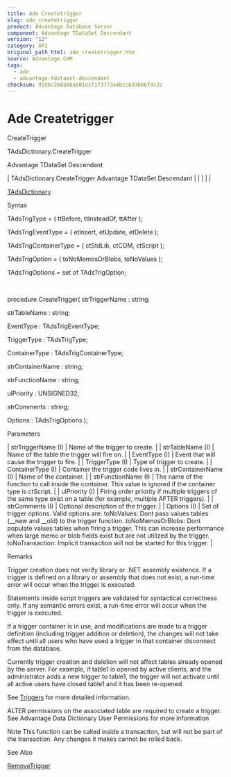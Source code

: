 ```yaml
---
title: Ade Createtrigger
slug: ade_createtrigger
product: Advantage Database Server
component: Advantage TDataSet Descendant
version: "12"
category: API
original_path_html: ade_createtrigger.htm
source: Advantage CHM
tags:
  - ade
  - advantage-tdataset-descendant
checksum: 955bc268ebba581ecf1f3773a4bcc633b86fdc2c
---
```


# Ade Createtrigger

CreateTrigger

TAdsDictionary.CreateTrigger

Advantage TDataSet Descendant

| TAdsDictionary.CreateTrigger  Advantage TDataSet Descendant |  |  |  |  |

[TAdsDictionary](ade_tadsdictionary.md)

Syntax

TAdsTrigType = ( ttBefore, ttInsteadOf, ttAfter );

TAdsTrigEventType = ( etInsert, etUpdate, etDelete );

TAdsTrigContainerType = ( ctStdLib, ctCOM, ctScript );

TAdsTrigOption = ( toNoMemosOrBlobs, toNoValues );

TAdsTrigOptions = set of TAdsTrigOption;

 

procedure CreateTrigger( strTriggerName : string;

strTableName : string;

EventType : TAdsTrigEventType;

TriggerType : TAdsTrigType;

ContainerType : TAdsTrigContainerType;

strContainerName : string;

strFunctionName : string;

ulPriority : UNSIGNED32;

strComments : string;

Options : TAdsTrigOptions );

Parameters

| strTriggerName (I) | Name of the trigger to create. |
| strTableName (I) | Name of the table the trigger will fire on. |
| EventType (I) | Event that will cause the trigger to fire. |
| TriggerType (I) | Type of trigger to create. |
| ContainerType (I) | Container the trigger code lives in. |
| strContainerName (I) | Name of the container. |
| strFunctionName (I) | The name of the function to call inside the container. This value is ignored if the container type is ctScript. |
| ulPriority (I) | Firing order priority if multiple triggers of the same type exist on a table (for example, multiple AFTER triggers). |
| strComments (I) | Optional description of the trigger. |
| Options (I) | Set of trigger options. Valid options are:  toNoValues: Dont pass values tables (\_\_new and \_\_old) to the trigger function.  toNoMemosOrBlobs: Dont populate values tables when firing a trigger. This can increase performance when large memo or blob fields exist but are not utilized by the trigger.  toNoTransaction: Implicit transaction will not be started for this trigger. |

Remarks

Trigger creation does not verify library or .NET assembly existence. If a trigger is defined on a library or assembly that does not exist, a run-time error will occur when the trigger is executed.

Statements inside script triggers are validated for syntactical correctness only. If any semantic errors exist, a run-time error will occur when the trigger is executed.

If a trigger container is in use, and modifications are made to a trigger definition (including trigger addition or deletion), the changes will not take effect until all users who have used a trigger in that container disconnect from the database.

Currently trigger creation and deletion will not affect tables already opened by the server. For example, if table1 is opened by active clients, and the administrator adds a new trigger to table1, the trigger will not activate until all active users have closed table1 and it has been re-opened.

See [Triggers](master_triggers.md) for more detailed information.

ALTER permissions on the associated table are required to create a trigger. See Advantage Data Dictionary User Permissions for more information

Note This function can be called inside a transaction, but will not be part of the transaction. Any changes it makes cannot be rolled back.

See Also

[RemoveTrigger](ade_removetrigger.md)
